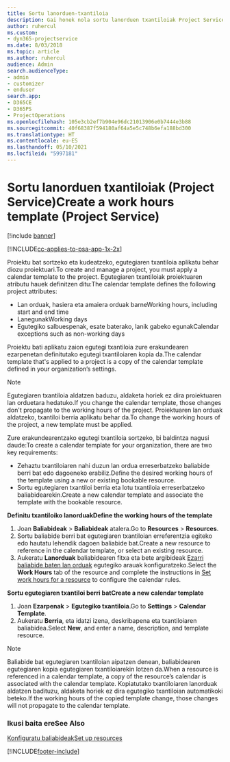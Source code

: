 ```yaml
---
title: Sortu lanorduen-txantiloia
description: Gai honek nola sortu lanorduen txantiloiak Project Service-n deskribatzen du.
author: ruhercul
ms.custom:
- dyn365-projectservice
ms.date: 8/03/2018
ms.topic: article
ms.author: ruhercul
audience: Admin
search.audienceType:
- admin
- customizer
- enduser
search.app:
- D365CE
- D365PS
- ProjectOperations
ms.openlocfilehash: 105e3cb2ef7b904e96dc21013906e0b7444e3b88
ms.sourcegitcommit: 40f68387f594180af64a5e5c748b6efa188bd300
ms.translationtype: HT
ms.contentlocale: eu-ES
ms.lasthandoff: 05/10/2021
ms.locfileid: "5997181"
---
```

# <a name="create-a-work-hours-template-project-service"></a><span data-ttu-id="ab23c-103">Sortu lanorduen txantiloiak (Project Service)</span><span class="sxs-lookup"><span data-stu-id="ab23c-103">Create a work hours template (Project Service)</span></span>

[!include [banner](../includes/psa-now-project-operations.md)]

[!INCLUDE[cc-applies-to-psa-app-1x-2x](../includes/cc-applies-to-psa-app-3x.md)]

<span data-ttu-id="ab23c-104">Proiektu bat sortzeko eta kudeatzeko, egutegiaren txantiloia aplikatu behar diozu proiektuari.</span><span class="sxs-lookup"><span data-stu-id="ab23c-104">To create and manage a project, you must apply a calendar template to the project.</span></span> <span data-ttu-id="ab23c-105">Egutegiaren txantiloiak proiektuaren atributu hauek definitzen ditu:</span><span class="sxs-lookup"><span data-stu-id="ab23c-105">The calendar template defines the following project attributes:</span></span>

- <span data-ttu-id="ab23c-106">Lan orduak, hasiera eta amaiera orduak barne</span><span class="sxs-lookup"><span data-stu-id="ab23c-106">Working hours, including start and end time</span></span>
- <span data-ttu-id="ab23c-107">Lanegunak</span><span class="sxs-lookup"><span data-stu-id="ab23c-107">Working days</span></span>
- <span data-ttu-id="ab23c-108">Egutegiko salbuespenak, esate baterako, lanik gabeko egunak</span><span class="sxs-lookup"><span data-stu-id="ab23c-108">Calendar exceptions such as non-working days</span></span>

<span data-ttu-id="ab23c-109">Proiektu bati aplikatu zaion egutegi txantiloia zure erakundearen ezarpenetan definitutako egutegi txantiloiaren kopia da.</span><span class="sxs-lookup"><span data-stu-id="ab23c-109">The calendar template that's applied to a project is a copy of the calendar template defined in your organization’s settings.</span></span>

> [!NOTE]
> <span data-ttu-id="ab23c-110">Egutegiaren txantiloia aldatzen baduzu, aldaketa horiek ez dira proiektuaren lan orduetara hedatuko.</span><span class="sxs-lookup"><span data-stu-id="ab23c-110">If you change the calendar template, those changes don't propagate to the working hours of the project.</span></span> <span data-ttu-id="ab23c-111">Proiektuaren lan orduak aldatzeko, txantiloi berria aplikatu behar da.</span><span class="sxs-lookup"><span data-stu-id="ab23c-111">To change the working hours of the project, a new template must be applied.</span></span>

<span data-ttu-id="ab23c-112">Zure erakundearentzako egutegi txantiloia sortzeko, bi baldintza nagusi daude:</span><span class="sxs-lookup"><span data-stu-id="ab23c-112">To create a calendar template for your organization, there are two key requirements:</span></span>

- <span data-ttu-id="ab23c-113">Zehaztu txantiloiaren nahi duzun lan ordua erreserbatzeko baliabide berri bat edo dagoeneko erabiliz.</span><span class="sxs-lookup"><span data-stu-id="ab23c-113">Define the desired working hours of the template using a new or existing bookable resource.</span></span>
- <span data-ttu-id="ab23c-114">Sortu egutegiaren txantiloi berria eta lotu txantiloia erreserbatzeko baliabidearekin.</span><span class="sxs-lookup"><span data-stu-id="ab23c-114">Create a new calendar template and associate the template with the bookable resource.</span></span>

<span data-ttu-id="ab23c-115">**Definitu txantiloiko lanorduak**</span><span class="sxs-lookup"><span data-stu-id="ab23c-115">**Define the working hours of the template**</span></span>

1. <span data-ttu-id="ab23c-116">Joan **Baliabideak** \> **Baliabideak** atalera.</span><span class="sxs-lookup"><span data-stu-id="ab23c-116">Go to **Resources** \> **Resources**.</span></span>
2. <span data-ttu-id="ab23c-117">Sortu baliabide berri bat egutegiaren txantiloian erreferentzia egiteko edo hautatu lehendik dagoen baliabide bat.</span><span class="sxs-lookup"><span data-stu-id="ab23c-117">Create a new resource to reference in the calendar template, or select an existing resource.</span></span>
3. <span data-ttu-id="ab23c-118">Aukeratu **Lanorduak** baliabidearen fitxa eta bete argibideak [Ezarri baliabide baten lan orduak](/dynamics365/field-service/set-work-hours-resource.md) egutegiko arauak konfiguratzeko.</span><span class="sxs-lookup"><span data-stu-id="ab23c-118">Select the **Work Hours** tab of the resource and complete the instructions in [Set work hours for a resource](/dynamics365/field-service/set-work-hours-resource.md) to configure the calendar rules.</span></span>

<span data-ttu-id="ab23c-119">**Sortu egutegiaren txantiloi berri bat**</span><span class="sxs-lookup"><span data-stu-id="ab23c-119">**Create a new calendar template**</span></span>

1. <span data-ttu-id="ab23c-120">Joan **Ezarpenak** \> **Egutegiko txantiloia**.</span><span class="sxs-lookup"><span data-stu-id="ab23c-120">Go to **Settings** \> **Calendar Template**.</span></span>
2. <span data-ttu-id="ab23c-121">Aukeratu **Berria**, eta idatzi izena, deskribapena eta txantiloiaren baliabidea.</span><span class="sxs-lookup"><span data-stu-id="ab23c-121">Select **New**, and enter a name, description, and template resource.</span></span>


> [!NOTE]
> <span data-ttu-id="ab23c-122">Baliabide bat egutegiaren txantiloian aipatzen denean, baliabidearen egutegiaren kopia egutegiaren txantiloiarekin lotzen da.</span><span class="sxs-lookup"><span data-stu-id="ab23c-122">When a resource is referenced in a calendar template, a copy of the resource’s calendar is associated with the calendar template.</span></span> <span data-ttu-id="ab23c-123">Kopiatutako txantiloiaren lanorduak aldatzen badituzu, aldaketa horiek ez dira egutegiko txantiloian automatikoki beteko.</span><span class="sxs-lookup"><span data-stu-id="ab23c-123">If the working hours of the copied template change, those changes will not propagate to the calendar template.</span></span>


### <a name="see-also"></a><span data-ttu-id="ab23c-124">Ikusi baita ere</span><span class="sxs-lookup"><span data-stu-id="ab23c-124">See Also</span></span>  
 [<span data-ttu-id="ab23c-125">Konfiguratu baliabideak</span><span class="sxs-lookup"><span data-stu-id="ab23c-125">Set up resources</span></span>](../psa/set-up-resources.md)


[!INCLUDE[footer-include](../includes/footer-banner.md)]
